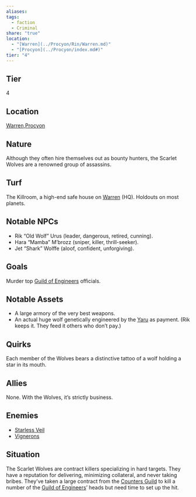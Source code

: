 ```yaml
---
aliases: 
tags:
  - faction
  - Criminal
share: "true"
location:
  - "[Warren](../Procyon/Rin/Warren.md)"
  - "[Procyon](../Procyon/index.md#)"
tier: "4"
---
```

## Tier

4

## Location

[Warren](../Procyon/Rin/Warren.md),[Procyon](../Procyon/index.md.md#)

## Nature
Although they often hire themselves out as bounty hunters, the Scarlet Wolves are a renowned group of assassins.

## Turf
The Killroom, a high-end safe house on [Warren](../Procyon/Rin/Warren.md) (HQ). Holdouts on most planets.

## Notable NPCs
- Rik “Old Wolf” Urus (leader, dangerous, retired, cunning).
- Hara “Mamba” M’brozz (sniper, killer, thrill-seeker).
- Jet “Shark” Wolffe (aloof, confident, unforgiving).

## Goals
Murder top [Guild of Engineers](./Guild%20of%20Engineers.md) officials.

## Notable Assets
- A large armory of the very best weapons.
- An actual huge wolf genetically engineered by the [Yaru](./Yaru.md) as payment. (Rik keeps it. They feed it others who don’t pay.)

## Quirks
Each member of the Wolves bears a distinctive tattoo of a wolf holding a star in its mouth.

## Allies
None. With the Wolves, it’s strictly business.

## Enemies
- [Starless Veil](./Starless%20Veil.md)
- [Vignerons](./Vignerons.md)

## Situation
The Scarlet Wolves are contract killers specializing in hard targets. They have a reputation for delivering, minimizing collateral, and never taking bribes. They’ve taken a large contract from the [Counters Guild](./Counters%20Guild.md) to kill a number of the [Guild of Engineers](./Guild%20of%20Engineers.md)’ heads but need time to set up the hit.
